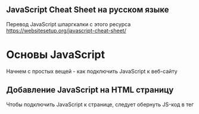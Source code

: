 ## JavaScript Cheat Sheet на русском языке
Перевод JavaScript шпаргкалки с этого ресурса
https://websitesetup.org/javascript-cheat-sheet/

# Основы JavaScript
Начнем с простых вещей - как подключить JavaScript к веб-сайту

## Добавление JavaScript на HTML страницу
Чтобы подключить JavaScript к странице, следует обернуть JS-код в тег <script>:
```
<script type="text/javascript">
//JS code goes here
</script>
```

## Вызываем JavaScript-фаил извне
JavaScript код можно разместить в своем собственном файле и вызвать его изнутри HTML. Так делают, когда следует разделить скрипты, выполняющие разные функции, чтобы избежать путаницы. Если ваш код находится в файле с именем myscript.js, его можно подключить таким образом:
```
<script src="myscript.js"></script><code></code>
```

## Добавляем комментарии к коду
Комментарии помогают понять, что происходит в вашем коде. Помните, что они должны быть помечены правильно, чтобы браузер не пытался их выполнить.

JavaScript предлагает вам две опции:
* Однострочные комментарии - комментируют лишь одну строку с помощью ```//```
* Многострочные комментарии - если вы хотите написать более длинные комментарии, поместите их в ```/ *``` и ```* /```, чтобы избежать их выполнения браузером.

# Переменные в JS
Переменная - зарезервированное место в памяти компьютера, которое можно использовать для сохранения некоторых данных и в последующем, выполнять нужные операций. Они могут быть вам знакомы со школьной скамьи. Как пример x, y, z использующиеся в уравнениях, в которые можно было подставить число для вычисления нужных значений.

## var, const, let
У вас есть три различных способа объявления переменной в JavaScript, каждая из которых имеет свои особенности:

* var — Переменная часто использующася в старых проектах. Может быть переназначена, но только внутри функции. Переменные типа ```var``` могут производить всплытие. Всплытие позволяет запускать объявленные функции выше, чем они объявлены в контексте функции.
* const — Не может быть переназначена, объявленна повторно и не подвержена всплытию.
* let — В отличии от ```const```, переменная ```let``` может быть переназначена, но не может быть объявлена повторно и тоже не подвержена всплытию.

## Типы данных
Переменные могут содержать различные типы значений и типов данных. Используйте знак равенства ```=```, чтобы присвоить их:

* Числа — ```var age = 23```
* Переменные — ```var x```
* Текст (строки) — ```var a = "init"```
* Операции — ```var b = 1 + 2 + 3```
* Истинные или ложные значения — ```var c = true```
* Константы — ```const PI = 3.14```
* Объекты — ```var name = {firstName:"John", lastName:"Doe"}```

Обратите внимание, что переменные чувствительны к регистру. Это означает, что ```lastname``` и ``` lastName``` будут обрабатываться как две разные переменные.

## Объекты
Объекты - определенный вид переменных, которые могут иметь свои собственные значения и методы. Последние являются действиями, которые вы можете совершать над объектами.
```
var person = {
    firstName:"John",
    lastName:"Doe",
    age:20,
    nationality:"German"
};
```

# Внимание
Информация следующая далее находится в процессе перевода на русский язык

# Следующий уровень: Массивы
Next up in our JavaScript cheat sheet are arrays. Arrays are part of many different programming languages. They are a way of organizing variables and properties into groups. Here’s how to create one in JavaScript:
```
var fruit = ["Banana", "Apple", "Pear"];
```
Now you have an array called ```fruit``` which contains three items that you can use for future operations.

## Array Methods
Once you have created arrays, there are a few things you can do with them:

* ```concat()``` — Join several arrays into one
* ```indexOf()``` — Returns the first position at which a given element appears in an array
* ```join()``` — Combine elements of an array into a single string and return the string
* ```lastIndexOf()``` — Gives the last position at which a given element appears in an array
* ```pop()``` — Removes the last element of an array
* ```push()``` — Add a new element at the end
* ```reverse()``` — Sort elements in a descending order
* ```shift()``` — Remove the first element of an array
* ```slice()``` — Pulls a copy of a portion of an array into a new array
* ```sort()``` — Sorts elements alphabetically
* ```splice()``` — Adds elements in a specified way and position
* ```toString()``` — Converts elements to strings
* ```unshift()``` —Adds a new element to the beginning
* ```valueOf()``` — Returns the primitive value of the specified object

# Operators
If you have variables, you can use them to perform different kinds of operations. To do so, you need operators.

## Basic Operators
* ```+``` — Addition
* ```-``` — Subtraction
* ```*``` — Multiplication
* ```/``` — Division
* ```(...)``` — Grouping operator, operations within brackets are executed earlier than those outside
* ```%``` — Modulus (remainder )
* ```++``` — Increment numbers
* ```--``` — Decrement numbers

## Comparison Operators
* ```==``` — Equal to
* ```===``` — Equal value and equal type
* ```!=``` — Not equal
* ```!==``` — Not equal value or not equal type
* ```>``` — Greater than
* ```<``` — Less than
* ```>=``` — Greater than or equal to
* ```<=``` — Less than or equal to
* ```?``` — Ternary operator

## Logical Operators
* ```&&``` — Logical and
* ```||``` — Logical or
* ```!``` — Logical not

## Bitwise Operators
* ```&``` — AND statement
* ```|``` — OR statement
* ```~``` — NOT
* ```^``` — XOR
* ```<<``` — Left shift
* ```>>``` — Right shift
* ```>>>``` — Zero fill right shift

# Functions
JavaScript functions are blocks of code which perform a certain task. A basic function looks like this:
```
function name(parameter1, parameter2, parameter3) {
    // what the function does
}
```
As you can see, it consists the ```function``` keyword plus a name. The function’s parameters are in the brackets and you have curly brackets around what the function performs. You can create your own, but to make your life easier – there are also a number of default functions.

## Outputting Data
A common application for functions is the output of data. For the output, you have the following options:

```alert()``` — Output data in an alert box in the browser window
```confirm()``` — Opens up a yes/no dialog and returns true/false depending on user click
```console.log()``` — Writes information to the browser console, good for debugging purposes
```document.write()``` — Write directly to the HTML document
```prompt()``` — Creates a dialogue for user input

## Global Functions
Global functions are functions built into every browser capable of running JavaScript.

```decodeURI()``` — Decodes a [Uniform Resource Identifier](https://ru.wikipedia.org/wiki/URI "Википедия url") created by encodeURI or similar
```decodeURIComponent()``` — Decodes a URI component
```encodeURI()``` — Encodes a URI into UTF-8
```encodeURIComponent()``` — Same but for URI components
```eval()``` — Evaluates JavaScript code represented as a string
```isFinite()``` — Determines whether a passed value is a finite number
```isNaN()``` — Determines whether a value is NaN or not
```Number()``` — Returns a number converted from its argument
```parseFloat()``` — Parses an argument and returns a floating point number
```parseInt()``` — Parses its argument and returns an integer

# JavaScript Loops
Loops are part of most programming languages. They allow you to execute blocks of code desired number of times with different values:
```
for (before loop; condition for loop; execute after loop) {
    // what to do during the loop
}
```
You have several parameters to create loops:

```for``` — The most common way to create a loop in JavaScript
```while``` — Sets up conditions under which aloop executes
```do while``` — Similar to the ```while``` loop but it executes at least once and performs a check at the end to see if the condition is met to execute again
```break``` —Used to stop and exit the cycle at certain conditions
```continue``` — Skip parts of the cycle if certain conditions are met

# If – Else Statements
These types of statements are easy to understand. Using them, you can set conditions for when your code is executed. If certain conditions apply, something is done, if not – something else is executed.

if (condition) {
    // what to do if condition is met
} else {
    // what to do if condition is not met
}
A similar concept to if else is the switch statement. However, using the switch you select one of several code blocks to execute.

# Strings
Strings are what JavaScript calls text that does not perform a function but can appear on the screen.

var person = "John Doe";
In this case, John Doe is the string.

## Escape Characters
In JavaScript, strings are marked with single or double quotes. If you want to use quotation marks in a string, you need to use special characters:

\' — Single quote
\" — Double quote
Aside from that you also have additional escape characters:

\\ — Backslash
\b — Backspace
\f — Form feed
\n — New line
\r — Carriage return
\t — Horizontal tabulator
\v — Vertical tabulator

## String Methods
There are many different ways to work with strings:

charAt() — Returns a character at a specified position inside a string
charCodeAt() — Gives you the unicode of a character at that position
concat() — Concatenates (joins) two or more strings into one
fromCharCode() — Returns a string created from the specified sequence of UTF-16 code units
indexOf() — Provides the position of the first occurrence of a specified text within a string
lastIndexOf() — Same as indexOf() but with the last occurrence, searching backward
match() — Retrieves the matches of a string against a search pattern
replace() — Find and replace specified text in a string
search() — Executes a search for a matching text and returns its position
slice() — Extracts a section of a string and returns it as a new string
split() — Splits a string object into an array of strings at a specified position
substr() —  Similar to slice() but extracts a substring depending on a specified number of characters
substring() — Also similar to slice() but can’t accept negative indices
toLowerCase() — Convert strings to lower case
toUpperCase() — Convert strings to upper case
valueOf() — Returns the primitive value (that has no properties or methods) of a string object

# Regular Expression Syntax
Regular expressions are search patterns used to match character combinations in strings. The search pattern can be used for text search and text replace operations.

## Pattern Modifiers
e — Evaluate replacement
i — Perform case-insensitive matching
g — Perform global matching
m — Perform multiple line matching
s — Treat strings as a single line
x — Allow comments and whitespace in the pattern
U — Ungreedy pattern

## Brackets
[abc] — Find any of the characters between the brackets
[^abc] — Find any character which are not in the brackets
[0-9] — Used to find any digit from 0 to 9
[A-z] — Find any character from uppercase A to lowercase z
(a|b|c) — Find any of the alternatives separated with |

## Metacharacters
. — Find a single character, except newline or line terminator
\w — Word character
\W — Non-word character
\d — A digit
\D — A non-digit character
\s — Whitespace character
\S — Non-whitespace character
\b — Find a match at the beginning/end of a word
\B — A match not at the beginning/end of a word
\0 — NUL character
\n — A new line character
\f — Form feed character
\r — Carriage return character
\t — Tab character
\v — Vertical tab character
\xxx — The character specified by an octal number xxx
\xdd — Character specified by a hexadecimal number dd
\uxxxx — The Unicode character specified by a hexadecimal number xxxx

## Quantifiers
n+ — Matches any string that contains at least one n
n* — Any string that contains zero or more occurrences of n
n? — A string that contains zero or one occurrence of n
n{X} — String that contains a sequence of X n’s
n{X,Y} — Strings that contain a sequence of X to Y n’s
n{X,} — Matches any string that contains a sequence of at least X n’s
n$ — Any string with n at the end of it
^n — String with n at the beginning of it
?=n — Any string that is followed by a specific string n
?!n — String that is not followed by a specific string ni

# Numbers and Math
In JavaScript, you can also work with numbers, constants and perform mathematical functions.

## Number Properties
MAX_VALUE — The maximum numeric value representable in JavaScript
MIN_VALUE — Smallest positive numeric value representable in JavaScript
NaN — The “Not-a-Number” value
NEGATIVE_INFINITY — The negative Infinity value
POSITIVE_INFINITY — Positive Infinity value

## Number Methods
toExponential() — Returns the string with a rounded number written as exponential notation
toFixed() — Returns the string of a number with a specified number of decimals
toPrecision() — String of a number written with a specified length
toString() — Returns a number as a string
valueOf() — Returns a number as a number

## Math Properties
E — Euler’s number
LN2 — The natural logarithm of 2
LN10 — Natural logarithm of 10
LOG2E — Base 2 logarithm of E
LOG10E — Base 10 logarithm of E
PI — The number PI
SQRT1_2 — Square root of 1/2
SQRT2 — The square root of 2

## Math Methods
abs(x) — Returns the absolute (positive) value of x
acos(x) — The arccosine of x, in radians
asin(x) — Arcsine of x, in radians
atan(x) — The arctangent of x as a numeric value
atan2(y,x) — Arctangent of the quotient of its arguments
ceil(x) — Value of x rounded up to its nearest integer
cos(x) — The cosine of x (x is in radians)
exp(x) — Value of Ex
floor(x) — The value of x rounded down to its nearest integer
log(x) — The natural logarithm (base E) of x
max(x,y,z,...,n) — Returns the number with the highest value
min(x,y,z,...,n) — Same for the number with the lowest value
pow(x,y) — X to the power of y
random() — Returns a random number between 0 and 1
round(x) — The value of x rounded to its nearest integer
sin(x) — The sine of x (x is in radians)
sqrt(x) — Square root of x
tan(x) — The tangent of an angle

# Dealing with Dates in JavaScript
You can also work with and modify dates and time with JavaScript. This is the next chapter in the JavaScript cheat sheet.

## Setting Dates
Date() — Creates a new date object with the current date and time
Date(2017, 5, 21, 3, 23, 10, 0) — Create a custom date object. The numbers represent a year, month, day, hour, minutes, seconds, milliseconds. You can omit anything you want except for year and month.
Date("2017-06-23") — Date declaration as a string

## Pulling Date and Time Values
getDate() — Get the day of the month as a number (1-31)
getDay() —  The weekday as a number (0-6)
getFullYear() — Year as a four-digit number (yyyy)
getHours() — Get the hour (0-23)
getMilliseconds() — The millisecond (0-999)
getMinutes() — Get the minute (0-59)
getMonth() —  Month as a number (0-11)
getSeconds() — Get the second (0-59)
getTime() — Get the milliseconds since January 1, 1970
getUTCDate() — The day (date) of the month in the specified date according to universal time (also available for day, month, full year, hours, minutes etc.)
parse — Parses a string representation of a date and returns the number of milliseconds since January 1, 1970

## Set Part of a Date
setDate() — Set the day as a number (1-31)
setFullYear() — Sets the year (optionally month and day)
setHours() — Set the hour (0-23)
setMilliseconds() — Set milliseconds (0-999)
setMinutes() — Sets the minutes (0-59)
setMonth() — Set the month (0-11)
setSeconds() — Sets the seconds (0-59)
setTime() — Set the time (milliseconds since January 1, 1970)
setUTCDate() — Sets the day of the month for a specified date according to universal time (also available for day, month, full year, hours, minutes etc.)

# DOM Mode
The DOM is the Document Object Model of a page. It is the code of the structure of a webpage. JavaScript comes with a lot of different ways to create and manipulate HTML elements (called nodes).

## Node Properties
attributes — Returns a live collection of all attributes registered to an element
baseURI — Provides the absolute base URL of an HTML element
childNodes — Gives a collection of an element’s child nodes
firstChild — Returns the first child node of an element
lastChild — The last child node of an element
nextSibling — Gives you the next node at the same node tree level
nodeName —Returns the name of a node
nodeType —  Returns the type of a node
nodeValue — Sets or returns the value of a node
ownerDocument — The top-level document object for this node
parentNode — Returns the parent node of an element
previousSibling — Returns the node immediately preceding the current one
textContent — Sets or returns the textual content of a node and its descendants

## Node Methods
appendChild() — Adds a new child node to an element as the last child node
cloneNode() — Clones an HTML element
compareDocumentPosition() — Compares the document position of two elements
getFeature() — Returns an object which implements the APIs of a specified feature
hasAttributes() — Returns true if an element has any attributes, otherwise false
hasChildNodes() — Returns true if an element has any child nodes, otherwise false
insertBefore() — Inserts a new child node before a specified, existing child node
isDefaultNamespace() — Returns true if a specified namespaceURI is the default, otherwise false
isEqualNode() — Checks if two elements are equal
isSameNode() — Checks if two elements are the same node
isSupported() — Returns true if a specified feature is supported on the element
lookupNamespaceURI() — Returns the namespace URI associated with a given node
lookupPrefix() — Returns a DOMString containing the prefix for a given namespace URI, if present
normalize() — Joins adjacent text nodes and removes empty text nodes in an element
removeChild() — Removes a child node from an element
replaceChild() — Replaces a child node in an element

## Element Methods
getAttribute() — Returns the specified attribute value of an element node
getAttributeNS() — Returns string value of the attribute with the specified namespace and name
getAttributeNode() — Gets the specified attribute node
getAttributeNodeNS() — Returns the attribute node for the attribute with the given namespace and name
getElementsByTagName() — Provides a collection of all child elements with the specified tag name
getElementsByTagNameNS() —  Returns a live HTMLCollection of elements with a certain tag name belonging to the given namespace
hasAttribute() — Returns true if an element has any attributes, otherwise false
hasAttributeNS() — Provides a true/false value indicating whether the current element in a given namespace has the specified attribute
removeAttribute() — Removes a specified attribute from an element
removeAttributeNS() — Removes the specified attribute from an element within a certain namespace
removeAttributeNode() — Takes away a specified attribute node and returns the removed node
setAttribute() — Sets or changes the specified attribute to a specified value
setAttributeNS() —  Adds a new attribute or changes the value of an attribute with the given namespace and name
setAttributeNode() — Sets or changes the specified attribute node
setAttributeNodeNS() — Adds a new namespaced attribute node to an element

# Working with the User Browser
Besides HTML elements, JavaScript is also able to take into account the user browser and incorporate its properties into the code.

## Window Properties
closed — Checks whether a window has been closed or not and returns true or false
defaultStatus — Sets or returns the default text in the status bar of a window
document — Returns the document object for the window
frames — Returns all <iframe> elements in the current window
history — Provides the History object for the window
innerHeight — The inner height of a window’s content area
innerWidth — The inner width of the content area
length — Find out the number of  <iframe> elements in the window
location — Returns the location object for the window
name — Sets or returns the name of a window
navigator — Returns the Navigator object for the window
opener — Returns a reference to the window that created the window
outerHeight — The outer height of a window, including toolbars/scrollbars
outerWidth — The outer width of a window, including toolbars/scrollbars
pageXOffset — Number of pixels the current document has been scrolled horizontally
pageYOffset — Number of pixels the document has been scrolled vertically
parent — The parent window of the current window
screen — Returns the Screen object for the window
screenLeft — The horizontal coordinate of the window (relative to the screen)
screenTop — The vertical coordinate of the window
screenX — Same as screenLeft but needed for some browsers
screenY — Same as screenTop but needed for some browsers
self — Returns the current window
status — Sets or returns the text in the status bar of a window
top — Returns the topmost browser window
    
## Window Methods
alert() — Displays an alert box with a message and an OK button
blur() — Removes focus from the current window
clearInterval() — Clears a timer set with setInterval()
clearTimeout() — Clears a timer set with setTimeout()
close() — Closes the current window
confirm() — Displays a dialogue box with a message and an OK and Cancel button
focus() — Sets focus to the current window
moveBy() — Moves a window relative to its current position
moveTo() — Moves a window to a specified position
open() — Opens a new browser window
print() — Prints the content of the current window
prompt() — Displays a dialogue box that prompts the visitor for input
resizeBy() — Resizes the window by the specified number of pixels
resizeTo() — Resizes the window to a specified width and height
scrollBy() — Scrolls the document by a specified number of pixels
scrollTo() — Scrolls the document to specified coordinates
setInterval() — Calls a function or evaluates an expression at specified intervals
setTimeout() — Calls a function or evaluates an expression after a specified interval
stop() — Stops the window from loading

## Screen Properties
availHeight — Returns the height of the screen (excluding the Windows Taskbar)
availWidth — Returns the width of the screen (excluding the Windows Taskbar)
colorDepth — Returns the bit depth of the color palette for displaying images
height — The total height of the screen
pixelDepth — The color resolution of the screen in bits per pixel
width — The total width of the screen

# JavaScript Events
Events are things that can happen to HTML elements and are performed by the user. The programming language can listen for these events and trigger actions in the code. No JavaScript cheat sheet would be complete without them.

## Mouse
onclick — The event occurs when the user clicks on an element
oncontextmenu — User right-clicks on an element to open a context menu
ondblclick — The user double-clicks on an element
onmousedown — User presses a mouse button over an element
onmouseenter — The pointer moves onto an element
onmouseleave — Pointer moves out of an element
onmousemove — The pointer is moving while it is over an element
onmouseover — When the pointer is moved onto an element or one of its children
onmouseout — User moves the mouse pointer out of an element or one of its children
onmouseup — The user releases a mouse button while over an element
Keyboard
onkeydown — When the user is pressing a key down
onkeypress — The moment the user starts pressing a key
onkeyup — The user releases a key

## Frame
onabort — The loading of a media is aborted
onbeforeunload — Event occurs before the document is about to be unloaded
onerror — An error occurs while loading an external file
onhashchange — There have been changes to the anchor part of a URL
onload — When an object has loaded
onpagehide — The user navigates away from a webpage
onpageshow — When the user navigates to a webpage
onresize — The document view is resized
onscroll — An element’s scrollbar is being scrolled
onunload — Event occurs when a page has unloaded

## Form
onblur — When an element loses focus
onchange — The content of a form element changes (for <input>, <select> and <textarea>)
onfocus — An element gets focus
onfocusin — When an element is about to get focus
onfocusout — The element is about to lose focus
oninput — User input on an element
oninvalid — An element is invalid
onreset — A form is reset
onsearch — The user writes something in a search field (for <input="search">)
onselect — The user selects some text (for <input> and <textarea>)
onsubmit — A form is submitted
    
## Drag
ondrag — An element is dragged
ondragend — The user has finished dragging the element
ondragenter — The dragged element enters a drop target
ondragleave — A dragged element leaves the drop target
ondragover — The dragged element is on top of the drop target
ondragstart — User starts to drag an element
ondrop — Dragged element is dropped on the drop target

## Clipboard
oncopy — User copies the content of an element
oncut — The user cuts an element’s content
onpaste — A user pastes content in an element

## Media
onabort — Media loading is aborted
oncanplay — The browser can start playing media (e.g. a file has buffered enough)
oncanplaythrough — The browser can play through media without stopping
ondurationchange — The duration of the media changes
onended — The media has reached its end
onerror — Happens when an error occurs while loading an external file
onloadeddata — Media data is loaded
onloadedmetadata — Metadata (like dimensions and duration) are loaded
onloadstart —  The browser starts looking for specified media
onpause — Media is paused either by the user or automatically
onplay — The media has been started or is no longer paused
onplaying — Media is playing after having been paused or stopped for buffering
onprogress — The browser is in the process of downloading the media
onratechange — The playing speed of the media changes
onseeked — User is finished moving/skipping to a new position in the media
onseeking — The user starts moving/skipping
onstalled — The browser is trying to load the media but it is not available
onsuspend — The browser is intentionally not loading media
ontimeupdate — The playing position has changed (e.g. because of fast forward)
onvolumechange — Media volume has changed (including mute)
onwaiting — Media paused but expected to resume (for example, buffering)

## Animation
animationend — A CSS animation is complete
animationiteration — CSS animation is repeated
animationstart — CSS animation has started

## Other
transitionend — Fired when a CSS transition has completed
onmessage — A message is received through the event source
onoffline — The browser starts to work offline
ononline — The browser starts to work online
onpopstate — When the window’s history changes
onshow — A <menu> element is shown as a context menu
onstorage — A Web Storage area is updated
ontoggle — The user opens or closes the <details> element
onwheel — Mouse wheel rolls up or down over an element
ontouchcancel — Screen-touch is interrupted
ontouchend — User’s finger is removed from a touch-screen
ontouchmove — A finger is dragged across the screen
ontouchstart — A finger is placed on the touch-screen
    
# Errors
When working with JavaScript, different errors can occur. There are several ways of handling them:

try — Lets you define a block of code to test for errors
catch — Set up a block of code to execute in case of an error
throw — Create custom error messages instead of the standard JavaScript errors
finally — Lets you execute code, after try and catch, regardless of the result

## Error Name Values
JavaScript also has a built-in error object. It has two properties:

name — Sets or returns the error name
message — Sets or returns an error message in string from
The error property can return six different values as its name:

EvalError — An error has occurred in the eval() function
RangeError — A number is “out of range”
ReferenceError — An illegal reference has occurred
SyntaxError — A syntax error has occurred
TypeError — A type error has occurred
URIError — An encodeURI() error has occurred

# The JavaScript Cheat Sheet in a Nutshell
JavaScript is gaining much importance as a programming language. It is increasingly the go-to language for building web properties thanks to its proven track record and benefits.

In the JavaScript cheat sheet above, we have compiled many of the most basic and important operators, functions, principles, and methods. It provides a good overview of the language and a reference for both developers and learners. We hope you have found it useful.
